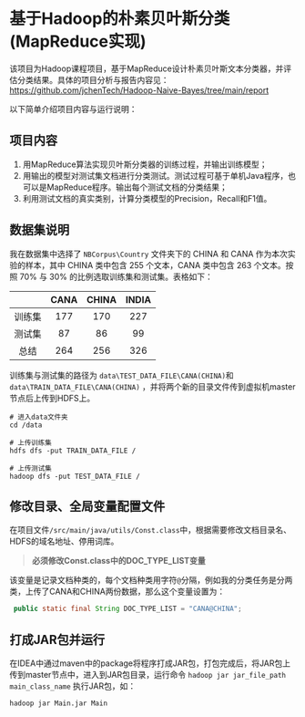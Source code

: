 # 基于Hadoop的朴素贝叶斯分类(MapReduce实现)

该项目为Hadoop课程项目，基于MapReduce设计朴素贝叶斯文本分类器，并评估分类结果。具体的项目分析与报告内容见：https://github.com/jchenTech/Hadoop-Naive-Bayes/tree/main/report

以下简单介绍项目内容与运行说明：

## 项目内容

1. 用MapReduce算法实现贝叶斯分类器的训练过程，并输出训练模型；
2. 用输出的模型对测试集文档进行分类测试。测试过程可基于单机Java程序，也可以是MapReduce程序。输出每个测试文档的分类结果；
3. 利用测试文档的真实类别，计算分类模型的Precision，Recall和F1值。

## 数据集说明
我在数据集中选择了 `NBCorpus\Country` 文件夹下的 CHINA 和 CANA 作为本次实验的样本，其中 CHINA 类中包含 255 个文本，CANA 类中包含 263 个文本。按照 70% 与 30% 的比例选取训练集和测试集。表格如下：

|     | CANA | CHINA | INDIA |
|:---:|:----:|:-----:|:-----:|
| 训练集 | 177  | 170   | 227   |
| 测试集 | 87   | 86    | 99    |
| 总结  | 264  | 256   | 326   |

训练集与测试集的路径为 `data\TEST_DATA_FILE\CANA(CHINA)`和 `data\TRAIN_DATA_FILE\CANA(CHINA)` ，并将两个新的目录文件传到虚拟机master节点后上传到HDFS上。

```shell
# 进入data文件夹
cd /data

# 上传训练集
hdfs dfs -put TRAIN_DATA_FILE /

# 上传测试集
hadoop dfs -put TEST_DATA_FILE /
```
## 修改目录、全局变量配置文件
在项目文件`/src/main/java/utils/Const.class`中，根据需要修改文档目录名、HDFS的域名地址、停用词库。

> **必须修改Const.class中的DOC_TYPE_LIST变量**

该变量是记录文档种类的，每个文档种类用字符`@`分隔，例如我的分类任务是分两类，上传了CANA和CHINA两份数据，那么这个变量设置为：

```Java
 public static final String DOC_TYPE_LIST = "CANA@CHINA";
```

## 打成JAR包并运行

在IDEA中通过maven中的package将程序打成JAR包，打包完成后，将JAR包上传到master节点中，进入到JAR包目录，运行命令 `hadoop jar jar_file_path main_class_name` 执行JAR包，如：

```shell
hadoop jar Main.jar Main
```




